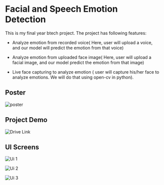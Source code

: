# Facial and Speech Emotion Detection

This is my final year btech project. The project has following features:

- Analyze emotion from recorded voice( Here, user will upload a voice, and
our model will predict the emotion from that voice)


- Analyze emotion from uploaded face image( Here, user will upload a facial
image, and our model predict the emotion from that image)

- Live face capturing to analyze emotion ( user will capture his/her face to
analyze emotions. We will do that using open-cv in python).

## Poster 

![poster](https://github.com/agnik2019/Facial-Speech_Emotion-Detection/blob/main/assets/presentation_fyp.pptx.jpg)

## Project Demo
![Drive Link](https://drive.google.com/drive/folders/1G3h1ePfYSje-6hDFYOowYYuTqmnYdHmA)

## UI Screens
![Ui 1](https://github.com/agnik2019/Facial-Speech_Emotion-Detection/blob/main/assets/ui1.png)

![Ui 2](https://github.com/agnik2019/Facial-Speech_Emotion-Detection/blob/main/assets/ui2.png)

![Ui 3](https://github.com/agnik2019/Facial-Speech_Emotion-Detection/blob/main/assets/ui3.png)
